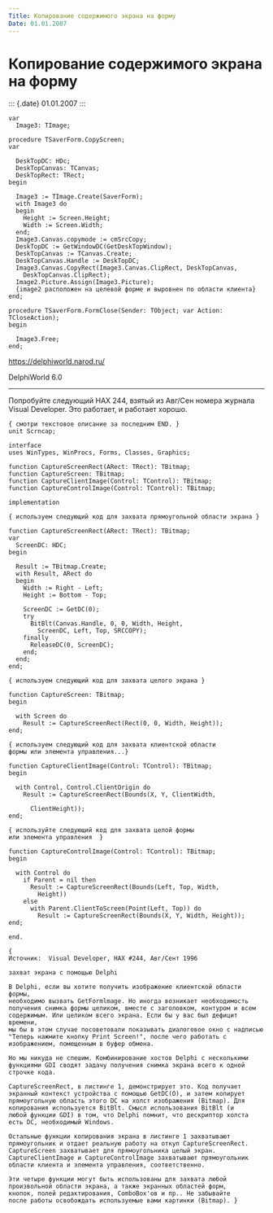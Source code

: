 ```yaml
---
Title: Копирование содержимого экрана на форму
Date: 01.01.2007
---
```



Копирование содержимого экрана на форму
=======================================

::: {.date}
01.01.2007
:::

    var
      Image3: TImage;
     
    procedure TSaverForm.CopyScreen;
    var
     
      DeskTopDC: HDc;
      DeskTopCanvas: TCanvas;
      DeskTopRect: TRect;
    begin
     
      Image3 := TImage.Create(SaverForm);
      with Image3 do
      begin
        Height := Screen.Height;
        Width := Screen.Width;
      end;
      Image3.Canvas.copymode := cmSrcCopy;
      DeskTopDC := GetWindowDC(GetDeskTopWindow);
      DeskTopCanvas := TCanvas.Create;
      DeskTopCanvas.Handle := DeskTopDC;
      Image3.Canvas.CopyRect(Image3.Canvas.ClipRect, DeskTopCanvas,
        DeskTopCanvas.ClipRect);
      Image2.Picture.Assign(Image3.Picture);
      {image2 расположен на целевой форме и выровнен по области клиента}
    end;
     
    procedure TSaverForm.FormClose(Sender: TObject; var Action: TCloseAction);
    begin
     
      Image3.Free;
    end;

<https://delphiworld.narod.ru/>

DelphiWorld 6.0

------------------------------------------------------------------------

Попробуйте следующий HAX 244, взятый из Авг/Сен номера журнала Visual
Developer. Это работает, и работает хорошо.

    { смотри текстовое описание за последним END. }
    unit Scrncap;
     
    interface
    uses WinTypes, WinProcs, Forms, Classes, Graphics;
     
    function CaptureScreenRect(ARect: TRect): TBitmap;
    function CaptureScreen: TBitmap;
    function CaptureClientImage(Control: TControl): TBitmap;
    function CaptureControlImage(Control: TControl): TBitmap;
     
    implementation
     
    { используем следующий код для захвата прямоугольной области экрана }
     
    function CaptureScreenRect(ARect: TRect): TBitmap;
    var
      ScreenDC: HDC;
    begin
     
      Result := TBitmap.Create;
      with Result, ARect do
      begin
        Width := Right - Left;
        Height := Bottom - Top;
     
        ScreenDC := GetDC(0);
        try
          BitBlt(Canvas.Handle, 0, 0, Width, Height,
            ScreenDC, Left, Top, SRCCOPY);
        finally
          ReleaseDC(0, ScreenDC);
        end;
      end;
    end;
     
    { используем следующий код для захвата целого экрана }
     
    function CaptureScreen: TBitmap;
    begin
     
      with Screen do
        Result := CaptureScreenRect(Rect(0, 0, Width, Height));
    end;
     
    { используем следующий код для захвата клиентской области
    формы или элемента управления...}
     
    function CaptureClientImage(Control: TControl): TBitmap;
    begin
     
      with Control, Control.ClientOrigin do
        Result := CaptureScreenRect(Bounds(X, Y, ClientWidth,
     
          ClientHeight));
    end;
     
    { используйте следующий код для захвата целой формы
    или элемента управления  }
     
    function CaptureControlImage(Control: TControl): TBitmap;
    begin
     
      with Control do
        if Parent = nil then
          Result := CaptureScreenRect(Bounds(Left, Top, Width,
            Height))
        else
          with Parent.ClientToScreen(Point(Left, Top)) do
            Result := CaptureScreenRect(Bounds(X, Y, Width, Height));
    end;
     
    end.
     
    {
    Источник:  Visual Developer, HAX #244, Авг/Сент 1996
     
    захват экрана с помощью Delphi
     
    В Delphi, если вы хотите получить изображение клиентской области формы,
    необходимо вызвать GetFormlmage. Но иногда возникает необходимость
    получения снимка формы целиком, вместе с заголовком, контуром и всем
    содержимым. Или целиком всего экрана. Если бы у вас был дефицит времени,
    мы бы в этом случае посоветовали показывать диалоговое окно с надписью
    "Теперь нажмите кнопку Print Screen!", после чего работать с
    изображением, помещенным в буфер обмена.
     
    Но мы никуда не спешим. Комбинирование хостов Delphi с несколькими
    функциями GDI сводят задачу получения снимка экрана всего к одной
    строчке кода.
     
    CaptureScreenRect, в листинге 1, демонстрирует это. Код получает
    экранный контекст устройства с помощью GetDC(O), и затем копирует
    прямоугольную область этого DC на холст изображения (Bitmap). Для
    копирования используется BitBlt. Смысл использования BitBlt (и
    любой функции GDI) в том, что Delphi помнит, что дескриптор холста
    есть DC, необходимый Windows.
     
    Остальные функции копирования экрана в листинге 1 захватывают
    прямоугольник и отдает реальную работу на откуп CaptureScreenRect.
    CaptureScreen захватывает для прямоугольника целый экран.
    CaptureClientImage и CaptureControlImage захватывают прямоугольник
    области клиента и элемента управления, соответственно.
     
    Эти четыре функции могут быть использованы для захвата любой
    произвольной области экрана, а также экранных областей форм,
    кнопок, полей редактирования, ComboBox'ов и пр.. Не забывайте
    после работы освобождать используемые вами картинки (Bitmap). }
